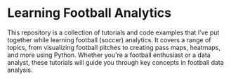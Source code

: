 # Learning Football Analytics
This repository is a collection of tutorials and code examples that I’ve put together while learning football (soccer) analytics. It covers a range of topics, from visualizing football pitches to creating pass maps, heatmaps, and more using Python. Whether you're a football enthusiast or a data analyst, these tutorials will guide you through key concepts in football data analysis.
